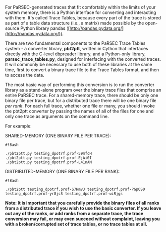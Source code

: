 For PaRSEC-generated traces that fit comfortably within the limits of your system memory, there is a Python interface for converting and interacting with them. It's called Trace Tables, because every part of the trace is stored as part of a table data structure (i.e., a matrix) made possible by the open-source Python library pandas ([http://pandas.pydata.org/](http://pandas.pydata.org/)).

There are two fundamental components to the PaRSEC Trace Tables system - a converter library, **pbt2ptt**, written in Cython that interfaces directly with the C-level dbpreader library, and a Python-only library, **parsec_trace_tables.py**, designed for interfacing with the converted traces. It will commonly be necessary to use both of these libraries at the same time, first to convert a binary trace file to the Trace Tables format, and then to access the data.

The most basic way of performing this conversion is to run the converter library as a stand-alone program over the binary trace files that comprise an entire PaRSEC trace. For a shared-memory trace, there should be only one binary file per trace, but for a distributed trace there will be one binary file *per rank*. For each full trace, whether one file or many, you should invoke the pbt2ptt converter by passing the names of all of the files for one and only one trace as arguments on the command line.

For example:

SHARED-MEMORY (ONE BINARY FILE PER TRACE):


```
#!Bash

./pbt2ptt.py testing_dpotrf.prof-59mfcH
./pbt2ptt.py testing_dpotrf.prof-EjAi0I
./pbt2ptt.py testing_dpotrf.prof-L41nAM
```

DISTRIBUTED-MEMORY (ONE BINARY FILE PER RANK):


```
#!Bash

./pbt2ptt testing_dpotrf.prof-S7HmvJ testing_dpotrf.prof-PGpOS0 testing_dpotrf.prof-yr8jcS testing_dpotrf.prof-wiRjgs
```

**Note: It is important that you carefully provide the binary files of all ranks from a distributed trace if you wish to use the basic converter. If you leave out any of the ranks, or add ranks from a separate trace, the trace conversion may fail, or may even succeed without complaint, leaving you with a broken/corrupted set of trace tables, or no trace tables at all.**